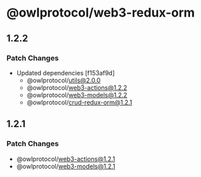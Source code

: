 # @owlprotocol/web3-redux-orm

## 1.2.2

### Patch Changes

- Updated dependencies [f153af9d]
  - @owlprotocol/utils@2.0.0
  - @owlprotocol/web3-actions@1.2.2
  - @owlprotocol/web3-models@1.2.2
  - @owlprotocol/crud-redux-orm@1.2.1

## 1.2.1

### Patch Changes

- @owlprotocol/web3-actions@1.2.1
- @owlprotocol/web3-models@1.2.1

